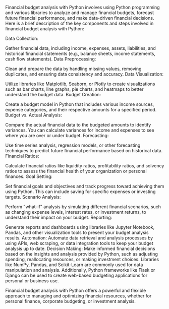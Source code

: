 Financial budget analysis with Python involves using Python programming and various libraries to analyze and manage financial budgets, forecast future financial performance, and make data-driven financial decisions. Here is a brief description of the key components and steps involved in financial budget analysis with Python:

Data Collection:

Gather financial data, including income, expenses, assets, liabilities, and historical financial statements (e.g., balance sheets, income statements, cash flow statements).
Data Preprocessing:

Clean and prepare the data by handling missing values, removing duplicates, and ensuring data consistency and accuracy.
Data Visualization:

Utilize libraries like Matplotlib, Seaborn, or Plotly to create visualizations such as bar charts, line graphs, pie charts, and heatmaps to better understand the budget data.
Budget Creation:

Create a budget model in Python that includes various income sources, expense categories, and their respective amounts for a specified period.
Budget vs. Actual Analysis:

Compare the actual financial data to the budgeted amounts to identify variances. You can calculate variances for income and expenses to see where you are over or under budget.
Forecasting:

Use time series analysis, regression models, or other forecasting techniques to predict future financial performance based on historical data.
Financial Ratios:

Calculate financial ratios like liquidity ratios, profitability ratios, and solvency ratios to assess the financial health of your organization or personal finances.
Goal Setting:

Set financial goals and objectives and track progress toward achieving them using Python. This can include saving for specific expenses or investing targets.
Scenario Analysis:

Perform "what-if" analysis by simulating different financial scenarios, such as changing expense levels, interest rates, or investment returns, to understand their impact on your budget.
Reporting:

Generate reports and dashboards using libraries like Jupyter Notebook, Pandas, and other visualization tools to present your budget analysis results.
Automation:
Automate data retrieval and analysis processes by using APIs, web scraping, or data integration tools to keep your budget analysis up to date.
Decision Making:
Make informed financial decisions based on the insights and analysis provided by Python, such as adjusting spending, reallocating resources, or making investment choices.
Libraries like NumPy, Pandas, and Scikit-Learn are commonly used for data manipulation and analysis. Additionally, Python frameworks like Flask or Django can be used to create web-based budgeting applications for personal or business use.

Financial budget analysis with Python offers a powerful and flexible approach to managing and optimizing financial resources, whether for personal finance, corporate budgeting, or investment analysis.
